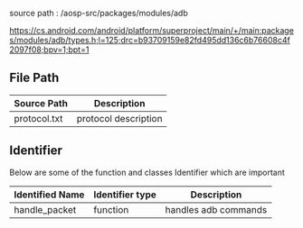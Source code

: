 
source path : /aosp-src/packages/modules/adb

https://cs.android.com/android/platform/superproject/main/+/main:packages/modules/adb/types.h;l=125;drc=b93709159e82fd495dd136c6b76608c4f2097f08;bpv=1;bpt=1


## File Path 

| Source Path | Description |
|---|---|
| protocol.txt | protocol description |


## Identifier

Below are some of the function and classes Identifier which are important

| Identified Name | Identifier type| Description |
|---|---|---|
| handle_packet | function | handles adb commands|